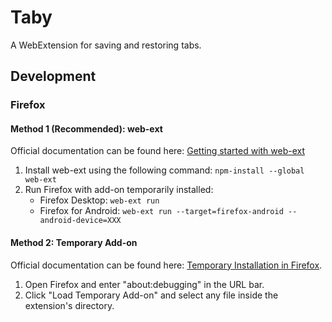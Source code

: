 # Taby
A WebExtension for saving and restoring tabs.

## Development

### Firefox

#### Method 1 (Recommended): web-ext
Official documentation can be found here: [Getting started with web-ext](https://developer.mozilla.org/en-US/docs/Mozilla/Add-ons/WebExtensions/Getting_started_with_web-ext)

1. Install web-ext using the following command: `npm-install --global web-ext`
1. Run Firefox with add-on temporarily installed:
    * Firefox Desktop: `web-ext run`
    * Firefox for Android: `web-ext run --target=firefox-android --android-device=XXX`

#### Method 2: Temporary Add-on
Official documentation can be found here: [Temporary Installation in Firefox](https://developer.mozilla.org/en-US/docs/Mozilla/Add-ons/WebExtensions/Temporary_Installation_in_Firefox).

1. Open Firefox and enter "about:debugging" in the URL bar.
1. Click "Load Temporary Add-on" and select any file inside the extension's directory.
